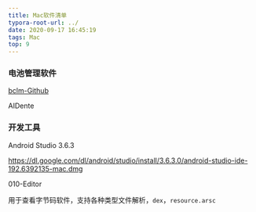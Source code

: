 ```yaml
---
title: Mac软件清单
typora-root-url: ../
date: 2020-09-17 16:45:19
tags: Mac
top: 9
---
```


### 电池管理软件

[bclm-Github](https://github.com/zackelia/bclm)

AIDente



### 开发工具

Android Studio 3.6.3 

https://dl.google.com/dl/android/studio/install/3.6.3.0/android-studio-ide-192.6392135-mac.dmg



010-Editor

用于查看字节码软件，支持各种类型文件解析，`dex`，`resource.arsc`

